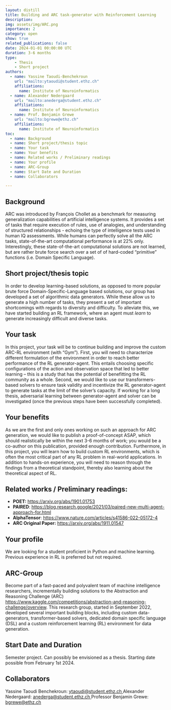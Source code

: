 ```yaml
---
layout: distill
title: Building and ARC task-generator with Reinforcement Learning
description: 
img: assets/img/ARC.png
importance: 2
category: open
show: true
related_publications: false
date: 2024-01-01 00:00:00 UTC
duration: 3-6 months
type:
    - Thesis
    - Short project
authors:
  - name: Yassine Taoudi-Benchekroun
    url: "mailto:ytaoudi@student.ethz.ch"
    affiliations:
      name: Institute of Neuroinformatics
  - name: Alexander Nedergaard
    url: "mailto:anederga@student.ethz.ch"
    affiliations:
      name: Institute of Neuroinformatics
  - name: Prof. Benjamin Grewe 
    url: "mailto:bgrewe@ethz.ch"
    affiliations:
      name: Institute of Neuroinformatics
toc:
  - name: Background
  - name: Short project/thesis topic
  - name: Your task
  - name: Your benefits
  - name: Related works / Preliminary readings
  - name: Your profile
  - name: ARC-Group
  - name: Start Date and Duration
  - name: Collaborators

---
```


## Background

ARC was introduced by François Chollet as a benchmark for measuring generalization capabilities of artificial intelligence systems. It provides a set of tasks that require execution of rules, use of analogies, and understanding of structured relationships - echoing the type of intelligence tests used in human IQ assessments. While humans can perfectly solve all the ARC tasks, state-of-the-art computational performance is at 22% only. Interestingly, these state-of-the-art computational solutions are not learned, but are rather brute force search over a set of of hard-coded “primitive” functions (i.e. Domain Specific Language).

## Short project/thesis topic

In order to develop learning-based solutions, as opposed to more popular brute force Domain-Specific-Language based solutions, our group has developed a set of algorithmic data generators. While these allow us to generate a high number of tasks, they present a set of important shortcomings with regards to diversity and difficulty. To alleviate this, we have started building an RL framework, where an agent must *learn* to generate increasingly difficult and diverse tasks.

## Your task 

In this project, your task will be to continue building and improve the custom ARC-RL environment (with “Gym”). First, you will need to characterize different formulation of the environment in order to reach better performance of the RL generator-agent. This entails choosing specific configurations of the action and observation space that led to better learning – this is a study that has the potential of benefitting the RL community as a whole. Second, we would like to use our transformers-based solvers to ensure task validity and incentivize the RL generator-agent to generate tasks at the limit of the solver’s capacity. If working for a long thesis, adversarial learning between generator-agent and solver can be investigated (once the previous steps have been successfully completed).

## Your benefits 

As we are the first and only ones working on such an approach for ARC generation, we would like to publish a proof-of-concept ASAP, which should realistically be within the next 3-6 months of work; you would be a co-author on this publication, provided enough contribution. Furthermore, in this project, you will learn how to build custom RL environments, which is often the most critical part of any RL problem in real-world applications. In addition to hands-on experience, you will need to reason through the findings from a theoretical standpoint, thereby also learning about the theoretical aspect of RL.

## Related works / Preliminary readings:

- **POET:** <https://arxiv.org/abs/1901.01753>
- **PAIRED**: <https://blog.research.google/2021/03/paired-new-multi-agent-approach-for.html>
- **AlphaTensor**: <https://www.nature.com/articles/s41586-022-05172-4>
- **ARC Original Paper:** <https://arxiv.org/abs/1911.01547>

## Your profile 

We are looking for a student proficient in Python and machine learning. Previous experience in RL is preferred but not required.

## ARC-Group

Become part of a fast-paced and polyvalent team of machine intelligence researchers, incrementally building solutions to the Abstraction and Reasoning Challenge (ARC) <https://www.kaggle.com/competitions/abstraction-and-reasoning-challenge/overview>. This research group, started in September 2022, developed several important building blocks, including custom data-generators, transformer-based solvers, dedicated domain specific language (DSL) and a custom reinforcement learning (RL) environment for data generation.

## Start Date and Duration

Semester project. Can possibly be envisioned as a thesis. Starting date possible from February 1st 2024.

## Collaborators

Yassine Taoudi Benchekroun: [ytaoudi@student.ethz.ch ](mailto:ytaoudi@student.ethz.ch)Alexander Nedergaard: [anederga@student.ethz.ch ](mailto:anederga@student.ethz.ch)Professor Benjamin Grewe: <bgrewe@ethz.ch>

